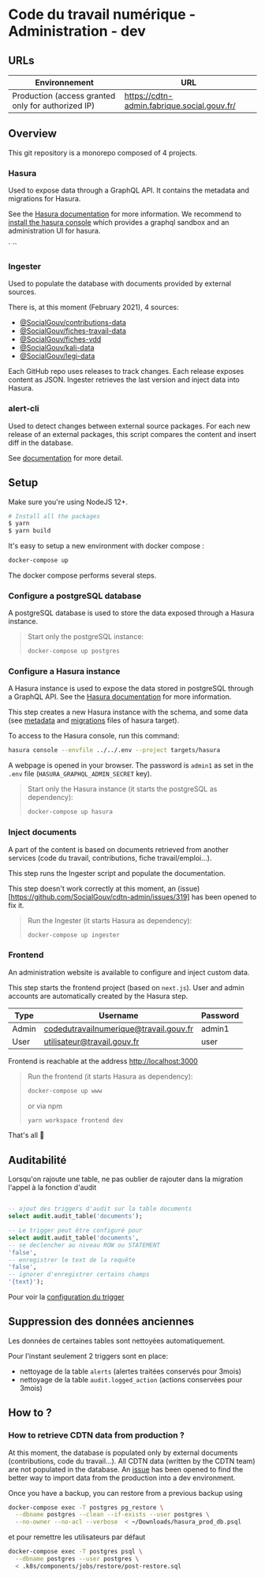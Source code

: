# Code du travail numérique - Administration - dev

## URLs

| Environnement                                      | URL                                           |
| -------------------------------------------------- | --------------------------------------------- |
| Production (access granted only for authorized IP) | <https://cdtn-admin.fabrique.social.gouv.fr/> |

## Overview

This git repository is a monorepo composed of 4 projects.

### Hasura

Used to expose data through a GraphQL API.
It contains the metadata and migrations for Hasura.

See the [Hasura documentation](https://hasura.io/docs/1.0/graphql/core/index.html) for more information.
We recommend to [install the hasura console](https://hasura.io/docs/1.0/graphql/core/hasura-cli/install-hasura-cli.html) which provides a graphql sandbox and an administration UI for hasura.

` ``

### Ingester

Used to populate the database with documents provided by external sources.

There is, at this moment (February 2021), 4 sources:

- [@SocialGouv/contributions-data](https://github.com/SocialGouv/contributions-data)
- [@SocialGouv/fiches-travail-data](https://github.com/SocialGouv/fiches-travail-data)
- [@SocialGouv/fiches-vdd](https://github.com/SocialGouv/fiches-vdd)
- [@SocialGouv/kali-data](https://github.com/SocialGouv/kali-data)
- [@SocialGouv/legi-data](https://github.com/SocialGouv/legi-data)

Each GitHub repo uses releases to track changes. Each release exposes content as JSON.
Ingester retrieves the last version and inject data into Hasura.

### alert-cli

Used to detect changes between external source packages.
For each new release of an external packages, this script compares the content and insert diff in the database.

See [documentation](targets/alert-cli/README.md) for more detail.

## Setup

Make sure you're using NodeJS 12+.

```sh
# Install all the packages
$ yarn
$ yarn build
```

It's easy to setup a new environment with docker compose :

```sh
docker-compose up
```

The docker compose performs several steps.

### Configure a postgreSQL database

A postgreSQL database is used to store the data exposed through a Hasura instance.

> Start only the postgreSQL instance:
>
> ```sh
> docker-compose up postgres
> ```

### Configure a Hasura instance

A Hasura instance is used to expose the data stored in postgreSQL through a GraphQL API.
See the [Hasura documentation](https://hasura.io/docs/1.0/graphql/core/index.html) for more information.

This step creates a new Hasura instance with the schema,
and some data (see [metadata](targets/hasura/metadata) and [migrations](targets/hasura/migrations) files of hasura target).

To access to the Hasura console, run this command:

```sh
hasura console --envfile ../../.env --project targets/hasura
```

A webpage is opened in your browser. The password is `admin1` as set in the `.env` file (`HASURA_GRAPHQL_ADMIN_SECRET` key).

> Start only the Hasura instance (it starts the postgreSQL as dependency):
>
> ```sh
> docker-compose up hasura
> ```

### Inject documents

A part of the content is based on documents retrieved from another services (code du travail, contributions, fiche travail/emploi...).

This step runs the Ingester script and populate the documentation.

This step doesn't work correctly at this moment, an (issue)[https://github.com/SocialGouv/cdtn-admin/issues/319] has been opened to fix it.

> Run the Ingester (it starts Hasura as dependency):
>
> ```sh
> docker-compose up ingester
> ```

### Frontend

An administration website is available to configure and inject custom data.

This step starts the frontend project (based on `next.js`).
User and admin accounts are automatically created by the Hasura step.

| Type  | Username                               | Password |
| ----- | -------------------------------------- | -------- |
| Admin | codedutravailnumerique@travail.gouv.fr | admin1   |
| User  | utilisateur@travail.gouv.fr            | user     |

Frontend is reachable at the address <http://localhost:3000>

> Run the frontend (it starts Hasura as dependency):
>
> ```sh
> docker-compose up www
> ```
>
> or via npm
>
> ```sh
> yarn workspace frontend dev
> ```

That's all 🎉

## Auditabilité

Lorsqu'on rajoute une table, ne pas oublier de rajouter dans la migration l'appel à la fonction d'audit

```sql

-- ajout des triggers d'audit sur la table documents
select audit.audit_table('documents');

-- Le trigger peut être configuré pour
select audit.audit_table('documents',
-- se declencher au niveau ROW ou STATEMENT
'false',
-- enregistrer le text de la requête
'false',
-- ignorer d'enregistrer certains champs
'{text}');
```

Pour voir la [configuration du trigger](targets/hasura/migrations/1613474820206_audit_trigger/up.sql)

## Suppression des données anciennes

Les données de certaines tables sont nettoyées automatiquement.

Pour l'instant seulement 2 triggers sont en place:

- nettoyage de la table `alerts` (alertes traitées conservés pour 3mois)
- nettoyage de la table `audit.logged_action` (actions conservées pour 3mois)

## How to ?

### How to retrieve CDTN data from production ?

At this moment, the database is populated only by external documents (contributions, code du travail...).
All CDTN data (written by the CDTN team) are not populated in the database.
An [issue](https://github.com/SocialGouv/cdtn-admin/issues/320) has been opened to find the better way to import data from the production into a dev environment.

Once you have a backup, you can restore from a previous backup using 
```sh
docker-compose exec -T postgres pg_restore \
  --dbname postgres --clean --if-exists --user postgres \
  --no-owner --no-acl --verbose  < ~/Downloads/hasura_prod_db.psql
``` 
et pour remettre les utilisateurs par défaut
```sh
docker-compose exec -T postgres psql \
  --dbname postgres --user postgres \
  < .k8s/components/jobs/restore/post-restore.sql
```

